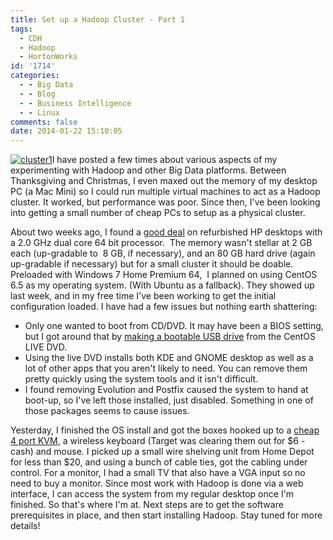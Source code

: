```yaml
---
title: Set up a Hadoop Cluster - Part 1
tags:
  - CDH
  - Hadoop
  - HortonWorks
id: '1714'
categories:
  - - Big Data
  - - Blog
  - - Business Intelligence
  - - Linux
comments: false
date: 2014-01-22 15:10:05
---
```


[![cluster1](http://edpflager.com/wp-content/uploads/2014/01/cluster1.png)](http://edpflager.com/wp-content/uploads/2014/01/cluster1.png)I have posted a few times about various aspects of my experimenting with Hadoop and other Big Data platforms. Between Thanksgiving and Christmas, I even maxed out the memory of my desktop PC (a Mac Mini) so I could run multiple virtual machines to act as a Hadoop cluster. It worked, but performance was poor. Since then, I've been looking into getting a small number of cheap PCs to setup as a physical cluster.
<!-- more -->
About two weeks ago, I found a [good deal](http://www.newegg.com/Product/Product.aspx?Item=N82E16883250715) on refurbished HP desktops with a 2.0 GHz dual core 64 bit processor.  The memory wasn't stellar at 2 GB each (up-gradable to  8 GB, if necessary), and an 80 GB hard drive (again up-gradable if necessary) but for a small cluster it should be doable. Preloaded with Windows 7 Home Premium 64,  I planned on using CentOS 6.5 as my operating system. (With Ubuntu as a fallback). They showed up last week, and in my free time I've been working to get the initial configuration loaded. I have had a few issues but nothing earth shattering:

*   Only one wanted to boot from CD/DVD. It may have been a BIOS setting, but I got around that by [making a bootable USB drive](http://unix.stackexchange.com/questions/81858/run-centos-6-from-a-usb-flash-drive) from the CentOS LIVE DVD.
*   Using the live DVD installs both KDE and GNOME desktop as well as a lot of other apps that you aren't likely to need. You can remove them pretty quickly using the system tools and it isn't difficult.
*   I found removing Evolution and Postfix caused the system to hand at boot-up, so I've left those installed, just disabled. Something in one of those packages seems to cause issues.

Yesterday, I finished the OS install and got the boxes hooked up to a [cheap 4 port KVM](http://www.amazon.com/gp/product/B001S2PJO6/ref=oh_details_o01_s00_i00?ie=UTF8&psc=1), a wireless keyboard (Target was clearing them out for $6 - cash) and mouse. I picked up a small wire shelving unit from Home Depot for less than $20, and using a bunch of cable ties, got the cabling under control. For a monitor, I had a small TV that also have a VGA input so no need to buy a monitor. Since most work with Hadoop is done via a web interface, I can access the system from my regular desktop once I'm finished. So that's where I'm at. Next steps are to get the software prerequisites in place, and then start installing Hadoop. Stay tuned for more details!